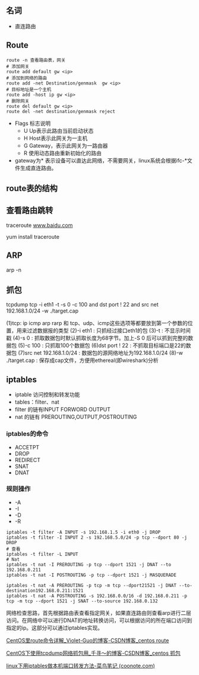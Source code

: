 ## 名词

+ 直连路由

## Route

```
route -n 查看路由表，网关
# 添加网关
route add default gw <ip>
# 添加到网络的路由
route add -net Destination/genmask  gw <ip>
# 目标地址是一个主机
route add -host ip gw <ip>
# 删除网关
route del default gw <ip>
route del -net destination/genmask reject
```

+ Flags 标志说明
  + U Up表示此路由当前启动状态
  + H Host表示此网关为一主机
  + G Gateway，表示此网关为一路由器
  + R  使用动态路由重新初始化的路由
+ gateway为* 表示设备可以直达此网络，不需要网关，linux系统会根据ifc-*文件生成直连路由。

## route表的结构

## 查看路由跳转

traceroute www.baidu.com

yum install traceroute

## ARP

arp -n

## 抓包

tcpdump tcp -i eth1 -t -s 0 -c 100 and dst port ! 22 and src net 192.168.1.0/24 -w ./target.cap

(1)tcp: ip icmp arp rarp 和 tcp、udp、icmp这些选项等都要放到第一个参数的位置，用来过滤数据报的类型
(2)-i eth1 : 只抓经过接口eth1的包
(3)-t : 不显示时间戳
(4)-s 0 : 抓取数据包时默认抓取长度为68字节。加上-S 0 后可以抓到完整的数据包
(5)-c 100 : 只抓取100个数据包
(6)dst port ! 22 : 不抓取目标端口是22的数据包
(7)src net 192.168.1.0/24 : 数据包的源网络地址为192.168.1.0/24
(8)-w ./target.cap : 保存成cap文件，方便用ethereal(即wireshark)分析 

## iptables

+ iptable 访问控制和转发功能
+ tables：filter、nat
+ filter 的链有INPUT FORWORD OUTPUT
+ nat 的链有 PREROUTING,OUTPUT,POSTROUTING
### iptables的命令
+ ACCETPT
+ DROP
+ REDIRECT
+ SNAT
+ DNAT
### 规则操作
+ -A
+ -I
+ -D
+ -R
```shell
iptables -t filter -A INPUT -s 192.168.1.5 -i eth0 -j DROP
iptables -t filter -I INPUT 2 -s 192.168.5.0/24 -p tcp --dport 80 -j DROP
# 查看
iptables -t filter -L INPUT 
# Nat
iptables -t nat -I PREROUTING -p tcp --dport 1521 -j DNAT --to 192.168.0.211
iptables -t nat -I POSTROUTING -p tcp --dport 1521 -j MASQUERADE

iptables -t nat -A PREROUTING -p tcp -m tcp --dport21521 -j DNAT --to-destination192.168.0.211:1521
iptables -t nat -A POSTROUTING -s 192.168.0.0/16 -d 192.168.0.211 -p tcp -m tcp --dport 1521 -j SNAT --to-source 192.168.0.132
```

网络检查思路，首先根据路由表查看指定网关，如果直连路由则查看arp进行二层访问。在网络中可以进行DNAT的地址转换访问，可以根据访问的所在端口访问到指定的ip。这部分可以通过iptables实现。




[CentOS里route命令详解_Violet-Guo的博客-CSDN博客_centos route](https://blog.csdn.net/violet_echo_0908/article/details/52033405)

[CentOS下使用tcpdump网络抓包用_千寻～的博客-CSDN博客_centos 抓包](https://blog.csdn.net/u011630575/article/details/48271711)

[linux下用iptables做本机端口转发方法-菜鸟笔记 (coonote.com)](https://www.coonote.com/linux-note/linux-iptables-forwarding-method.html)
